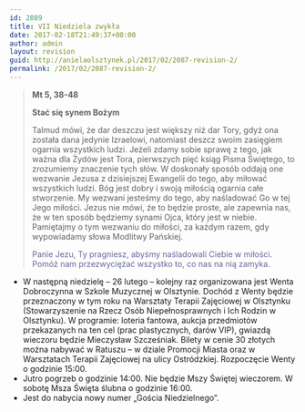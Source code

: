```yaml
---
id: 2089
title: VII Niedziela zwykła
date: 2017-02-18T21:49:37+00:00
author: admin
layout: revision
guid: http://anielaolsztynek.pl/2017/02/2087-revision-2/
permalink: /2017/02/2087-revision-2/
---
```

> **Mt 5, 38-48**
> 
> **Stać się synem Bożym**
> 
> Talmud mówi, że dar deszczu jest większy niż dar Tory, gdyż ona została dana jedynie Izraelowi, natomiast deszcz swoim zasięgiem ogarnia wszystkich ludzi. Jeżeli zdamy sobie sprawę z tego, jak ważna dla Żydów jest Tora, pierwszych pięć ksiąg Pisma Świętego, to zrozumiemy znaczenie tych słów. W doskonały sposób oddają one wezwanie Jezusa z dzisiejszej Ewangelii do tego, aby miłować wszystkich ludzi. Bóg jest dobry i swoją miłością ogarnia całe stworzenie. My wezwani jesteśmy do tego, aby naśladować Go w tej Jego miłości. Jezus nie mówi, że to będzie proste, ale zapewnia nas, że w ten sposób będziemy synami Ojca, który jest w niebie. Pamiętajmy o tym wezwaniu do miłości, za każdym razem, gdy wypowiadamy słowa Modlitwy Pańskiej.
> 
> <span style="color: #666699;">Panie Jezu, Ty pragniesz, abyśmy naśladowali Ciebie w miłości. Pomóż nam przezwyciężać wszystko to, co nas na nią zamyka.</span>

  * W następną niedzielę &#8211; 26 lutego &#8211; kolejny raz organizowana jest Wenta Dobroczynna w Szkole Muzycznej w Olsztynie. Dochód z Wenty będzie przeznaczony w tym roku na Warsztaty Terapii Zajęciowej w Olsztynku (Stowarzyszenie na Rzecz Osób Niepełnosprawnych i Ich Rodzin w Olsztynku). W programie: loteria fantowa, aukcja przedmiotów przekazanych na ten cel (prac plastycznych, darów VIP), gwiazdą wieczoru będzie Mieczysław Szcześniak. Bilety w cenie 30 złotych można nabywać w Ratuszu &#8211; w dziale Promocji Miasta oraz w Warsztatach Terapii Zajęciowej na ulicy Ostródzkiej. Rozpoczęcie Wenty o godzinie 15:00.
  * Jutro pogrzeb o godzinie 14:00. Nie będzie Mszy Świętej wieczorem. W sobotę Msza Święta ślubna o godzinie 16:00.
  * Jest do nabycia nowy numer &#8222;Gościa Niedzielnego&#8221;.
